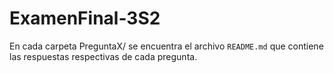 # ExamenFinal-3S2

En cada carpeta PreguntaX/ se encuentra el archivo `README.md` que contiene las respuestas respectivas de cada pregunta.
